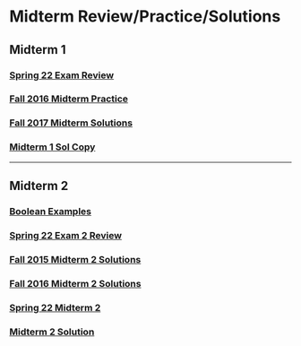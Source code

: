 # Midterm Review/Practice/Solutions

## Midterm 1 
### [Spring 22 Exam Review](https://github.com/MarkShinozaki/CPTS260-IntroductionToComputerArchitecture/blob/Midterms/Midterm%201/CPTS260_Spring22_L18_Exam1_review.pdf)

### [Fall 2016 Midterm Practice](https://github.com/MarkShinozaki/CPTS260-IntroductionToComputerArchitecture/blob/Midterms/Midterm%201/CptS260_Fall2016_Midterm1_Practice.pdf)

### [Fall 2017 Midterm Solutions](https://github.com/MarkShinozaki/CPTS260-IntroductionToComputerArchitecture/blob/Midterms/Midterm%201/CptS260_Fall2017_Midterm1_Solutions.pdf)

### [Midterm 1 Sol Copy](https://github.com/MarkShinozaki/CPTS260-IntroductionToComputerArchitecture/blob/Midterms/Midterm%201/MD1%20Sol%20copy.pdf)

---

## Midterm 2

### [Boolean Examples](https://github.com/MarkShinozaki/CPTS260-IntroductionToComputerArchitecture/blob/Midterms/Midterm%202/Boolean_examples.pdf)

### [Spring 22 Exam 2 Review](https://github.com/MarkShinozaki/CPTS260-IntroductionToComputerArchitecture/blob/Midterms/Midterm%202/CPTS260_Spring22_L30_Exam2_Review.pdf)

### [Fall 2015 Midterm 2 Solutions](https://github.com/MarkShinozaki/CPTS260-IntroductionToComputerArchitecture/blob/Midterms/Midterm%202/CptS260_Fall2015_Midterm2_Solutions.pdf)

### [Fall 2016 Midterm 2 Solutions](https://github.com/MarkShinozaki/CPTS260-IntroductionToComputerArchitecture/blob/Midterms/Midterm%202/CptS260_Fall2016_Midterm2_Solutions.pdf)

### [Spring 22 Midterm 2](https://github.com/MarkShinozaki/CPTS260-IntroductionToComputerArchitecture/blob/Midterms/Midterm%202/CptS260_Spring2022_Midterm2.pdf)

### [Midterm 2 Solution](https://github.com/MarkShinozaki/CPTS260-IntroductionToComputerArchitecture/blob/Midterms/Midterm%202/Midterm%202%20Solution.pdf)

